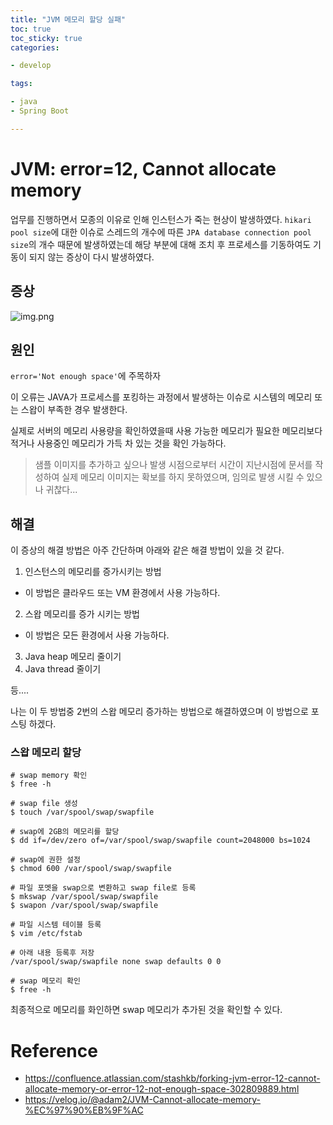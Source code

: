 ```yaml
---
title: "JVM 메모리 할당 실패"
toc: true
toc_sticky: true
categories:

- develop

tags:

- java
- Spring Boot

---
```


# JVM: error=12, Cannot allocate memory

업무를 진행하면서 모종의 이유로 인해 인스턴스가 죽는 현상이 발생하였다. `hikari pool size`에 대한 이슈로 스레드의 개수에 따른 `JPA database connection pool size`의 개수
때문에 발생하였는데 해당 부분에 대해 조치 후 프로세스를 기동하여도 기동이 되지 않는 증상이 다시 발생하였다.

## 증상

![img.png]({{site.url}}/assets/images/develop/jvm/allocate_memory/jvm_not_enough_space.png)

## 원인

`error='Not enough space'`에 주목하자

이 오류는 JAVA가 프로세스를 포킹하는 과정에서 발생하는 이슈로 시스템의 메모리 또는 스왑이 부족한 경우 발생한다.

실제로 서버의 메모리 사용량을 확인하였을때 사용 가능한 메모리가 필요한 메모리보다 적거나 사용중인 메모리가 가득 차 있는 것을 확인 가능하다.

> 샘플 이미지를 추가하고 싶으나 발생 시점으로부터 시간이 지난시점에 문서를 작성하여 실제 메모리 이미지는 확보를 하지 못하였으며, 임의로 발생 시킬 수 있으나 귀찮다...

## 해결

이 증상의 해결 방법은 아주 간단하며 아래와 같은 해결 방법이 있을 것 같다.

1. 인스턴스의 메모리를 증가시키는 방법
  - 이 방법은 클라우드 또는 VM 환경에서 사용 가능하다.
2. 스왑 메모리를 증가 시키는 방법
  - 이 방법은 모든 환경에서 사용 가능하다.
3. Java heap 메모리 줄이기
4. Java thread 줄이기

등....

나는 이 두 방법중 2번의 스왑 메모리 증가하는 방법으로 해결하였으며 이 방법으로 포스팅 하겠다.

### 스왑 메모리 할당

```shell
# swap memory 확인
$ free -h
 
# swap file 생성
$ touch /var/spool/swap/swapfile

# swap에 2GB의 메모리를 할당
$ dd if=/dev/zero of=/var/spool/swap/swapfile count=2048000 bs=1024

# swap에 권한 설정
$ chmod 600 /var/spool/swap/swapfile

# 파일 포멧을 swap으로 변환하고 swap file로 등록
$ mkswap /var/spool/swap/swapfile
$ swapon /var/spool/swap/swapfile

# 파일 시스템 테이블 등록
$ vim /etc/fstab 

# 아래 내용 등록후 저장
/var/spool/swap/swapfile none swap defaults 0 0

# swap 메모리 확인
$ free -h
```

최종적으로 메모리를 화인하면 swap 메모리가 추가된 것을 확인할 수 있다.

# Reference

- https://confluence.atlassian.com/stashkb/forking-jvm-error-12-cannot-allocate-memory-or-error-12-not-enough-space-302809889.html
- https://velog.io/@adam2/JVM-Cannot-allocate-memory-%EC%97%90%EB%9F%AC